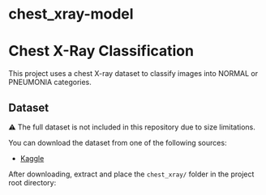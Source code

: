 
# chest_xray-model
# Chest X-Ray Classification

This project uses a chest X-ray dataset to classify images into NORMAL or PNEUMONIA categories.

## Dataset

⚠️ The full dataset is not included in this repository due to size limitations.

You can download the dataset from one of the following sources:

- [Kaggle](https://www.kaggle.com/datasets/paultimothymooney/chest-xray-pneumonia)

After downloading, extract and place the `chest_xray/` folder in the project root directory:

